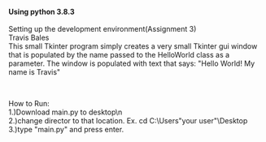 **Using python 3.8.3**
<br>
<br>
Setting up the development environment(Assignment 3)
<br>
Travis Bales
<br>
This small Tkinter program simply creates a very small Tkinter gui window that is populated by the name passed to the HelloWorld class as a parameter. The window is populated with text that says: "Hello World! My name is Travis"

<br>

How to Run:
<br>
1.)Download main.py to desktop\n
<br>
2.)change director to that location. Ex. cd C:\Users\"your user"\Desktop
<br>
3.)type "main.py" and press enter.
